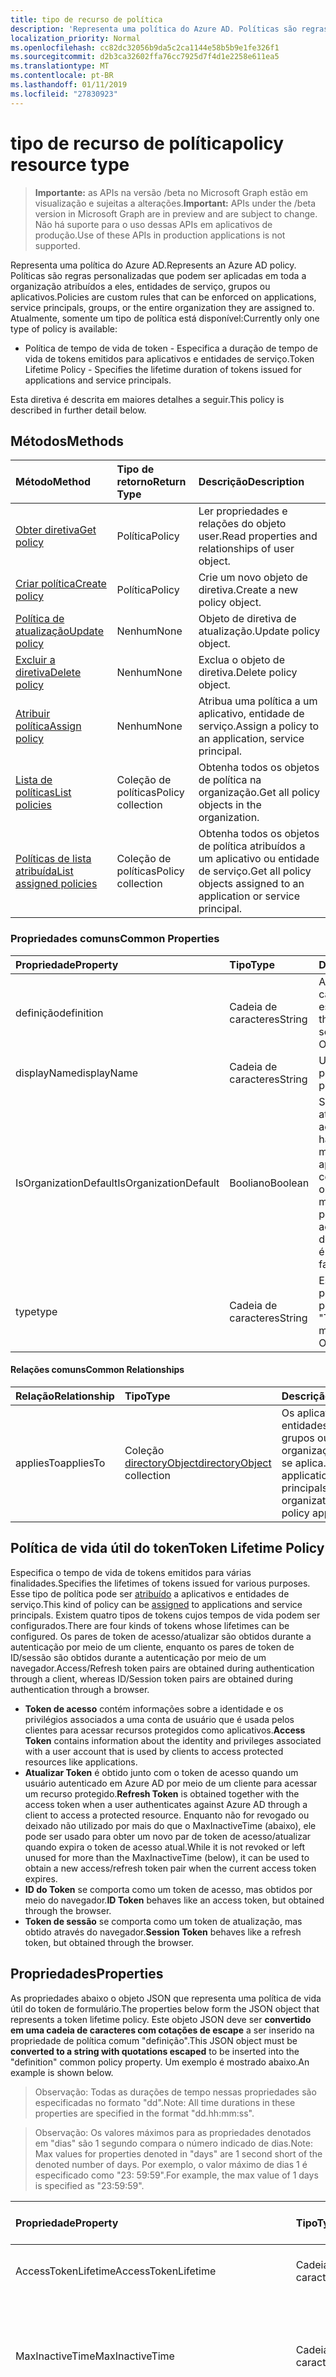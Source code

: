 ```yaml
---
title: tipo de recurso de política
description: 'Representa uma política do Azure AD. Políticas são regras personalizadas que podem ser aplicadas em toda a organização atribuídos a eles, entidades de serviço, grupos ou aplicativos. Atualmente, somente um tipo de política está disponível:'
localization_priority: Normal
ms.openlocfilehash: cc82dc32056b9da5c2ca1144e58b5b9e1fe326f1
ms.sourcegitcommit: d2b3ca32602ffa76cc7925d7f4d1e2258e611ea5
ms.translationtype: MT
ms.contentlocale: pt-BR
ms.lasthandoff: 01/11/2019
ms.locfileid: "27830923"
---
```

# <a name="policy-resource-type"></a><span data-ttu-id="f8017-105">tipo de recurso de política</span><span class="sxs-lookup"><span data-stu-id="f8017-105">policy resource type</span></span>

> <span data-ttu-id="f8017-106">**Importante:** as APIs na versão /beta no Microsoft Graph estão em visualização e sujeitas a alterações.</span><span class="sxs-lookup"><span data-stu-id="f8017-106">**Important:** APIs under the /beta version in Microsoft Graph are in preview and are subject to change.</span></span> <span data-ttu-id="f8017-107">Não há suporte para o uso dessas APIs em aplicativos de produção.</span><span class="sxs-lookup"><span data-stu-id="f8017-107">Use of these APIs in production applications is not supported.</span></span>

<span data-ttu-id="f8017-108">Representa uma política do Azure AD.</span><span class="sxs-lookup"><span data-stu-id="f8017-108">Represents an Azure AD policy.</span></span> <span data-ttu-id="f8017-109">Políticas são regras personalizadas que podem ser aplicadas em toda a organização atribuídos a eles, entidades de serviço, grupos ou aplicativos.</span><span class="sxs-lookup"><span data-stu-id="f8017-109">Policies are custom rules that can be enforced on applications, service principals, groups, or the entire organization they are assigned to.</span></span> <span data-ttu-id="f8017-110">Atualmente, somente um tipo de política está disponível:</span><span class="sxs-lookup"><span data-stu-id="f8017-110">Currently only one type of policy is available:</span></span>

- <span data-ttu-id="f8017-111">Política de tempo de vida de token - Especifica a duração de tempo de vida de tokens emitidos para aplicativos e entidades de serviço.</span><span class="sxs-lookup"><span data-stu-id="f8017-111">Token Lifetime Policy - Specifies the lifetime duration of tokens issued for applications and service principals.</span></span>

<span data-ttu-id="f8017-112">Esta diretiva é descrita em maiores detalhes a seguir.</span><span class="sxs-lookup"><span data-stu-id="f8017-112">This policy is described in further detail below.</span></span>

## <a name="methods"></a><span data-ttu-id="f8017-113">Métodos</span><span class="sxs-lookup"><span data-stu-id="f8017-113">Methods</span></span>
| <span data-ttu-id="f8017-114">Método</span><span class="sxs-lookup"><span data-stu-id="f8017-114">Method</span></span>       | <span data-ttu-id="f8017-115">Tipo de retorno</span><span class="sxs-lookup"><span data-stu-id="f8017-115">Return Type</span></span>  |<span data-ttu-id="f8017-116">Descrição</span><span class="sxs-lookup"><span data-stu-id="f8017-116">Description</span></span>|
|:---------------|:--------|:----------|
| [<span data-ttu-id="f8017-117">Obter diretiva</span><span class="sxs-lookup"><span data-stu-id="f8017-117">Get policy</span></span>](../api/policy-get.md) |<span data-ttu-id="f8017-118">Política</span><span class="sxs-lookup"><span data-stu-id="f8017-118">Policy</span></span>|<span data-ttu-id="f8017-119">Ler propriedades e relações do objeto user.</span><span class="sxs-lookup"><span data-stu-id="f8017-119">Read properties and relationships of user object.</span></span>|
|[<span data-ttu-id="f8017-120">Criar política</span><span class="sxs-lookup"><span data-stu-id="f8017-120">Create policy</span></span>](../api/policy-post.md)|<span data-ttu-id="f8017-121">Política</span><span class="sxs-lookup"><span data-stu-id="f8017-121">Policy</span></span>|<span data-ttu-id="f8017-122">Crie um novo objeto de diretiva.</span><span class="sxs-lookup"><span data-stu-id="f8017-122">Create a new policy object.</span></span>|
|[<span data-ttu-id="f8017-123">Política de atualização</span><span class="sxs-lookup"><span data-stu-id="f8017-123">Update policy</span></span>](../api/policy-update.md)|<span data-ttu-id="f8017-124">Nenhum</span><span class="sxs-lookup"><span data-stu-id="f8017-124">None</span></span>|<span data-ttu-id="f8017-125">Objeto de diretiva de atualização.</span><span class="sxs-lookup"><span data-stu-id="f8017-125">Update policy object.</span></span>|
|[<span data-ttu-id="f8017-126">Excluir a diretiva</span><span class="sxs-lookup"><span data-stu-id="f8017-126">Delete policy</span></span>](../api/policy-delete.md)|<span data-ttu-id="f8017-127">Nenhum</span><span class="sxs-lookup"><span data-stu-id="f8017-127">None</span></span>|<span data-ttu-id="f8017-128">Exclua o objeto de diretiva.</span><span class="sxs-lookup"><span data-stu-id="f8017-128">Delete policy object.</span></span>|
|[<span data-ttu-id="f8017-129">Atribuir política</span><span class="sxs-lookup"><span data-stu-id="f8017-129">Assign policy</span></span>](../api/policy-assign.md)|<span data-ttu-id="f8017-130">Nenhum</span><span class="sxs-lookup"><span data-stu-id="f8017-130">None</span></span>|<span data-ttu-id="f8017-131">Atribua uma política a um aplicativo, entidade de serviço.</span><span class="sxs-lookup"><span data-stu-id="f8017-131">Assign a policy to an application, service principal.</span></span>|
|[<span data-ttu-id="f8017-132">Lista de políticas</span><span class="sxs-lookup"><span data-stu-id="f8017-132">List policies</span></span>](../api/policy-list.md)|<span data-ttu-id="f8017-133">Coleção de políticas</span><span class="sxs-lookup"><span data-stu-id="f8017-133">Policy collection</span></span>|<span data-ttu-id="f8017-134">Obtenha todos os objetos de política na organização.</span><span class="sxs-lookup"><span data-stu-id="f8017-134">Get all policy objects in the organization.</span></span>|
|[<span data-ttu-id="f8017-135">Políticas de lista atribuída</span><span class="sxs-lookup"><span data-stu-id="f8017-135">List assigned policies</span></span>](../api/policy-list-assigned.md)|<span data-ttu-id="f8017-136">Coleção de políticas</span><span class="sxs-lookup"><span data-stu-id="f8017-136">Policy collection</span></span>|<span data-ttu-id="f8017-137">Obtenha todos os objetos de política atribuídos a um aplicativo ou entidade de serviço.</span><span class="sxs-lookup"><span data-stu-id="f8017-137">Get all policy objects assigned to an application or service principal.</span></span>|

### <a name="common-properties"></a><span data-ttu-id="f8017-138">Propriedades comuns</span><span class="sxs-lookup"><span data-stu-id="f8017-138">Common Properties</span></span>
| <span data-ttu-id="f8017-139">Propriedade</span><span class="sxs-lookup"><span data-stu-id="f8017-139">Property</span></span>     | <span data-ttu-id="f8017-140">Tipo</span><span class="sxs-lookup"><span data-stu-id="f8017-140">Type</span></span>   |<span data-ttu-id="f8017-141">Descrição</span><span class="sxs-lookup"><span data-stu-id="f8017-141">Description</span></span>|
|:---------------|:--------|:----------|
|<span data-ttu-id="f8017-142">definição</span><span class="sxs-lookup"><span data-stu-id="f8017-142">definition</span></span>|<span data-ttu-id="f8017-143">Cadeia de caracteres</span><span class="sxs-lookup"><span data-stu-id="f8017-143">String</span></span>|<span data-ttu-id="f8017-144">A versão de cadeia de caracteres da diretiva específica.</span><span class="sxs-lookup"><span data-stu-id="f8017-144">The string version of the specific policy.</span></span> <span data-ttu-id="f8017-145">Veja a seguir.</span><span class="sxs-lookup"><span data-stu-id="f8017-145">See below.</span></span> <span data-ttu-id="f8017-146">Obrigatório.</span><span class="sxs-lookup"><span data-stu-id="f8017-146">Required.</span></span>|
|<span data-ttu-id="f8017-147">displayName</span><span class="sxs-lookup"><span data-stu-id="f8017-147">displayName</span></span>|<span data-ttu-id="f8017-148">Cadeia de caracteres</span><span class="sxs-lookup"><span data-stu-id="f8017-148">String</span></span>|<span data-ttu-id="f8017-149">Um nome personalizado para a política.</span><span class="sxs-lookup"><span data-stu-id="f8017-149">A custom name for the policy.</span></span> <span data-ttu-id="f8017-150">Obrigatório.</span><span class="sxs-lookup"><span data-stu-id="f8017-150">Required.</span></span>|
|<span data-ttu-id="f8017-151">IsOrganizationDefault</span><span class="sxs-lookup"><span data-stu-id="f8017-151">IsOrganizationDefault</span></span>|<span data-ttu-id="f8017-152">Booliano</span><span class="sxs-lookup"><span data-stu-id="f8017-152">Boolean</span></span>|<span data-ttu-id="f8017-153">Se definido como verdadeiro, ativa essa diretiva.</span><span class="sxs-lookup"><span data-stu-id="f8017-153">If set to true, activates this policy.</span></span> <span data-ttu-id="f8017-154">Pode haver várias políticas para o mesmo tipo de política, mas apenas um pode ser ativado como o padrão da organização.</span><span class="sxs-lookup"><span data-stu-id="f8017-154">There can be many policies for the same policy type, but only one can be activated as the organization default.</span></span> <span data-ttu-id="f8017-155">Opcional, valor padrão é false.</span><span class="sxs-lookup"><span data-stu-id="f8017-155">Optional, default value is false.</span></span>|
|<span data-ttu-id="f8017-156">type</span><span class="sxs-lookup"><span data-stu-id="f8017-156">type</span></span>|<span data-ttu-id="f8017-157">Cadeia de caracteres</span><span class="sxs-lookup"><span data-stu-id="f8017-157">String</span></span>|<span data-ttu-id="f8017-158">Especifica o tipo de política.</span><span class="sxs-lookup"><span data-stu-id="f8017-158">Specifies the type of policy.</span></span> <span data-ttu-id="f8017-159">No momento deve ser "TokenLifetimePolicy".</span><span class="sxs-lookup"><span data-stu-id="f8017-159">Currently must be "TokenLifetimePolicy".</span></span> <span data-ttu-id="f8017-160">Obrigatório.</span><span class="sxs-lookup"><span data-stu-id="f8017-160">Required.</span></span>|

#### <a name="common-relationships"></a><span data-ttu-id="f8017-161">Relações comuns</span><span class="sxs-lookup"><span data-stu-id="f8017-161">Common Relationships</span></span>
|<span data-ttu-id="f8017-162">Relação</span><span class="sxs-lookup"><span data-stu-id="f8017-162">Relationship</span></span>|<span data-ttu-id="f8017-163">Tipo</span><span class="sxs-lookup"><span data-stu-id="f8017-163">Type</span></span>|<span data-ttu-id="f8017-164">Descrição</span><span class="sxs-lookup"><span data-stu-id="f8017-164">Description</span></span>|
|:-------------|:-----------|:-----------|
|<span data-ttu-id="f8017-165">appliesTo</span><span class="sxs-lookup"><span data-stu-id="f8017-165">appliesTo</span></span>|<span data-ttu-id="f8017-166">Coleção [directoryObject](../resources/directoryobject.md)</span><span class="sxs-lookup"><span data-stu-id="f8017-166">[directoryObject](../resources/directoryobject.md) collection</span></span>|<span data-ttu-id="f8017-167">Os aplicativos, entidades de serviço, grupos ou organização a política se aplica.</span><span class="sxs-lookup"><span data-stu-id="f8017-167">The applications, service principals, groups, or organization the policy applies to.</span></span>|

## <a name="token-lifetime-policy"></a><span data-ttu-id="f8017-168">Política de vida útil do token</span><span class="sxs-lookup"><span data-stu-id="f8017-168">Token Lifetime Policy</span></span>
<span data-ttu-id="f8017-169">Especifica o tempo de vida de tokens emitidos para várias finalidades.</span><span class="sxs-lookup"><span data-stu-id="f8017-169">Specifies the lifetimes of tokens issued for various purposes.</span></span> <span data-ttu-id="f8017-170">Esse tipo de política pode ser [atribuído](../api/policy-assign.md) a aplicativos e entidades de serviço.</span><span class="sxs-lookup"><span data-stu-id="f8017-170">This kind of policy can be [assigned](../api/policy-assign.md) to applications and service principals.</span></span> <span data-ttu-id="f8017-171">Existem quatro tipos de tokens cujos tempos de vida podem ser configurados.</span><span class="sxs-lookup"><span data-stu-id="f8017-171">There are four kinds of tokens whose lifetimes can be configured.</span></span> <span data-ttu-id="f8017-172">Os pares de token de acesso/atualizar são obtidos durante a autenticação por meio de um cliente, enquanto os pares de token de ID/sessão são obtidos durante a autenticação por meio de um navegador.</span><span class="sxs-lookup"><span data-stu-id="f8017-172">Access/Refresh token pairs are obtained during authentication through a client, whereas ID/Session token pairs are obtained during authentication through a browser.</span></span>

- <span data-ttu-id="f8017-173">**Token de acesso** contém informações sobre a identidade e os privilégios associados a uma conta de usuário que é usada pelos clientes para acessar recursos protegidos como aplicativos.</span><span class="sxs-lookup"><span data-stu-id="f8017-173">**Access Token** contains information about the identity and privileges associated with a user account that is used by clients to access protected resources like applications.</span></span>
- <span data-ttu-id="f8017-174">**Atualizar Token** é obtido junto com o token de acesso quando um usuário autenticado em Azure AD por meio de um cliente para acessar um recurso protegido.</span><span class="sxs-lookup"><span data-stu-id="f8017-174">**Refresh Token** is obtained together with the access token when a user authenticates against Azure AD through a client to access a protected resource.</span></span> <span data-ttu-id="f8017-175">Enquanto não for revogado ou deixado não utilizado por mais do que o MaxInactiveTime (abaixo), ele pode ser usado para obter um novo par de token de acesso/atualizar quando expira o token de acesso atual.</span><span class="sxs-lookup"><span data-stu-id="f8017-175">While it is not revoked or left unused for more than the MaxInactiveTime (below), it can be used to obtain a new access/refresh token pair when the current access token expires.</span></span>
- <span data-ttu-id="f8017-176">**ID do Token** se comporta como um token de acesso, mas obtidos por meio do navegador.</span><span class="sxs-lookup"><span data-stu-id="f8017-176">**ID Token** behaves like an access token, but obtained through the browser.</span></span>
- <span data-ttu-id="f8017-177">**Token de sessão** se comporta como um token de atualização, mas obtido através do navegador.</span><span class="sxs-lookup"><span data-stu-id="f8017-177">**Session Token** behaves like a refresh token, but obtained through the browser.</span></span>

## <a name="properties"></a><span data-ttu-id="f8017-178">Propriedades</span><span class="sxs-lookup"><span data-stu-id="f8017-178">Properties</span></span>
<span data-ttu-id="f8017-179">As propriedades abaixo o objeto JSON que representa uma política de vida útil do token de formulário.</span><span class="sxs-lookup"><span data-stu-id="f8017-179">The properties below form the JSON object that represents a token lifetime policy.</span></span> <span data-ttu-id="f8017-180">Este objeto JSON deve ser **convertido em uma cadeia de caracteres com cotações de escape** a ser inserido na propriedade de política comum "definição".</span><span class="sxs-lookup"><span data-stu-id="f8017-180">This JSON object must be **converted to a string with quotations escaped** to be inserted into the "definition" common policy property.</span></span> <span data-ttu-id="f8017-181">Um exemplo é mostrado abaixo.</span><span class="sxs-lookup"><span data-stu-id="f8017-181">An example is shown below.</span></span>

><span data-ttu-id="f8017-182">Observação: Todas as durações de tempo nessas propriedades são especificadas no formato "dd".</span><span class="sxs-lookup"><span data-stu-id="f8017-182">Note: All time durations in these properties are specified in the format "dd.hh:mm:ss".</span></span>

><span data-ttu-id="f8017-183">Observação: Os valores máximos para as propriedades denotados em "dias" são 1 segundo compara o número indicado de dias.</span><span class="sxs-lookup"><span data-stu-id="f8017-183">Note: Max values for properties denoted in "days" are 1 second short of the denoted number of days.</span></span> <span data-ttu-id="f8017-184">Por exemplo, o valor máximo de dias 1 é especificado como "23: 59:59".</span><span class="sxs-lookup"><span data-stu-id="f8017-184">For example, the max value of 1 days is specified as "23:59:59".</span></span>

| <span data-ttu-id="f8017-185">Propriedade</span><span class="sxs-lookup"><span data-stu-id="f8017-185">Property</span></span>     | <span data-ttu-id="f8017-186">Tipo</span><span class="sxs-lookup"><span data-stu-id="f8017-186">Type</span></span>   |<span data-ttu-id="f8017-187">Descrição</span><span class="sxs-lookup"><span data-stu-id="f8017-187">Description</span></span>| <span data-ttu-id="f8017-188">Valor min</span><span class="sxs-lookup"><span data-stu-id="f8017-188">Min Value</span></span> | <span data-ttu-id="f8017-189">Valor max</span><span class="sxs-lookup"><span data-stu-id="f8017-189">Max Value</span></span> | <span data-ttu-id="f8017-190">Valor padrão</span><span class="sxs-lookup"><span data-stu-id="f8017-190">Default Value</span></span>|
|:---------------|:--------|:----------|:--------|:--------|:----|
|<span data-ttu-id="f8017-191">AccessTokenLifetime</span><span class="sxs-lookup"><span data-stu-id="f8017-191">AccessTokenLifetime</span></span>|<span data-ttu-id="f8017-192">Cadeia de caracteres</span><span class="sxs-lookup"><span data-stu-id="f8017-192">String</span></span>|<span data-ttu-id="f8017-193">Controla quanto tempo **acesso e tokens de ID** são considerados válidos.</span><span class="sxs-lookup"><span data-stu-id="f8017-193">Controls how long **both access and ID tokens** are considered valid.</span></span>|<span data-ttu-id="f8017-194">10 minutos</span><span class="sxs-lookup"><span data-stu-id="f8017-194">10 minutes</span></span>|<span data-ttu-id="f8017-195">1 dia</span><span class="sxs-lookup"><span data-stu-id="f8017-195">1 day</span></span>|<span data-ttu-id="f8017-196">1 hora</span><span class="sxs-lookup"><span data-stu-id="f8017-196">1 hour</span></span>|
|<span data-ttu-id="f8017-197">MaxInactiveTime</span><span class="sxs-lookup"><span data-stu-id="f8017-197">MaxInactiveTime</span></span>|<span data-ttu-id="f8017-198">Cadeia de caracteres</span><span class="sxs-lookup"><span data-stu-id="f8017-198">String</span></span>|<span data-ttu-id="f8017-199">Controla como antigo um token de atualização pode ser antes de um cliente não pode usá-lo para recuperar um novo par de token de acesso/atualizar para acessar um recurso.</span><span class="sxs-lookup"><span data-stu-id="f8017-199">Controls how old a refresh token can be before a client can no longer use it to retrieve a new access/refresh token pair to access a resource.</span></span>|<span data-ttu-id="f8017-200">10 minutos</span><span class="sxs-lookup"><span data-stu-id="f8017-200">10 minutes</span></span>|<span data-ttu-id="f8017-201">90 dias</span><span class="sxs-lookup"><span data-stu-id="f8017-201">90 days</span></span>|<span data-ttu-id="f8017-202">14 dias</span><span class="sxs-lookup"><span data-stu-id="f8017-202">14 days</span></span>|
|<span data-ttu-id="f8017-203">MaxAgeSingleFactor</span><span class="sxs-lookup"><span data-stu-id="f8017-203">MaxAgeSingleFactor</span></span>|<span data-ttu-id="f8017-204">Cadeia de caracteres</span><span class="sxs-lookup"><span data-stu-id="f8017-204">String</span></span>|<span data-ttu-id="f8017-205">Controles quanto tempo um usuário pode continuar usando tokens de atualização para obter acesso/atualizar novo pares de tokens após a última vez em que eles autenticados com êxito com apenas um fator único.</span><span class="sxs-lookup"><span data-stu-id="f8017-205">Controls how long a user can continue to use refresh tokens to get new access/refresh token pairs after the last time they authenticated successfully with only a single factor.</span></span> <span data-ttu-id="f8017-206">Porque o fator único é considerado menos seguro que a autenticação multifator, recomenda-se essa diretiva estiver definida como um valor igual ou menor que o MultiFactorRefreshTokenMaxAge.</span><span class="sxs-lookup"><span data-stu-id="f8017-206">Because single-factor is considered less secure than multi-factor authentication, it is recommended that this policy is set to an equal or lesser value than the MultiFactorRefreshTokenMaxAge.</span></span>|<span data-ttu-id="f8017-207">10 minutos</span><span class="sxs-lookup"><span data-stu-id="f8017-207">10 minutes</span></span>|<span data-ttu-id="f8017-208">até revogado</span><span class="sxs-lookup"><span data-stu-id="f8017-208">until-revoked</span></span>|<span data-ttu-id="f8017-209">365 dias ou até revogado</span><span class="sxs-lookup"><span data-stu-id="f8017-209">365 days or until-revoked</span></span>|
|<span data-ttu-id="f8017-210">MaxAgeMultiFactor</span><span class="sxs-lookup"><span data-stu-id="f8017-210">MaxAgeMultiFactor</span></span>|<span data-ttu-id="f8017-211">Cadeia de caracteres</span><span class="sxs-lookup"><span data-stu-id="f8017-211">String</span></span>|<span data-ttu-id="f8017-212">Controles quanto tempo um usuário pode continuar usando tokens de atualização para obter acesso/atualizar novo pares de tokens após a última vez em que eles autenticados com êxito com vários fatores.</span><span class="sxs-lookup"><span data-stu-id="f8017-212">Controls how long a user can continue to use refresh tokens to get new access/refresh token pairs after the last time they authenticated successfully with multi factors.</span></span>|<span data-ttu-id="f8017-213">10 minutos</span><span class="sxs-lookup"><span data-stu-id="f8017-213">10 minutes</span></span>|<span data-ttu-id="f8017-214">até revogado</span><span class="sxs-lookup"><span data-stu-id="f8017-214">until-revoked</span></span>|<span data-ttu-id="f8017-215">365 dias ou até revogado</span><span class="sxs-lookup"><span data-stu-id="f8017-215">365 days or until-revoked</span></span>|
|<span data-ttu-id="f8017-216">MaxAgeSessionSingleFactor</span><span class="sxs-lookup"><span data-stu-id="f8017-216">MaxAgeSessionSingleFactor</span></span>|<span data-ttu-id="f8017-217">Cadeia de caracteres</span><span class="sxs-lookup"><span data-stu-id="f8017-217">String</span></span>|<span data-ttu-id="f8017-218">Controles quanto tempo um usuário pode continuar usando tokens de sessão para obter tokens do novos ID/sessão após a última vez em que eles autenticado com sucesso com apenas um fator único.</span><span class="sxs-lookup"><span data-stu-id="f8017-218">Controls how long a user can continue to use session tokens to get new ID/session tokens after the last time they authenticated successfully with only a single factor.</span></span> <span data-ttu-id="f8017-219">Como o fator único é considerado menos seguro que a autenticação multifator, é recomendável que essa diretiva estiver definida como um valor igual ou menor que o MultiFactorSessionTokenMaxAge</span><span class="sxs-lookup"><span data-stu-id="f8017-219">Because single-factor is considered less secure than multi-factor authentication, it is recommended that this policy is set to an equal or lesser value than the MultiFactorSessionTokenMaxAge</span></span>|<span data-ttu-id="f8017-220">10 minutos</span><span class="sxs-lookup"><span data-stu-id="f8017-220">10 minutes</span></span>|<span data-ttu-id="f8017-221">até revogado</span><span class="sxs-lookup"><span data-stu-id="f8017-221">until-revoked</span></span>|<span data-ttu-id="f8017-222">365 ou até revogado</span><span class="sxs-lookup"><span data-stu-id="f8017-222">365 or until-revoked</span></span>|
|<span data-ttu-id="f8017-223">MaxAgeSessionMultiFactor</span><span class="sxs-lookup"><span data-stu-id="f8017-223">MaxAgeSessionMultiFactor</span></span>|<span data-ttu-id="f8017-224">Cadeia de caracteres</span><span class="sxs-lookup"><span data-stu-id="f8017-224">String</span></span>|<span data-ttu-id="f8017-225">Controles quanto tempo um usuário pode continuar usando tokens de sessão para obter tokens do novos ID/sessão após a última vez em que eles autenticado com sucesso com vários fatores.</span><span class="sxs-lookup"><span data-stu-id="f8017-225">Controls how long a user can continue to use session tokens to get new ID/session tokens after the last time they authenticated successfully with multi factors.</span></span>|<span data-ttu-id="f8017-226">10 minutos</span><span class="sxs-lookup"><span data-stu-id="f8017-226">10 minutes</span></span>|<span data-ttu-id="f8017-227">até revogado</span><span class="sxs-lookup"><span data-stu-id="f8017-227">until-revoked</span></span>|<span data-ttu-id="f8017-228">365 ou até revogado</span><span class="sxs-lookup"><span data-stu-id="f8017-228">365 or until-revoked</span></span>|
|<span data-ttu-id="f8017-229">Version</span><span class="sxs-lookup"><span data-stu-id="f8017-229">Version</span></span>|<span data-ttu-id="f8017-230">Inteiro</span><span class="sxs-lookup"><span data-stu-id="f8017-230">Integer</span></span>|<span data-ttu-id="f8017-231">Defina o valor de 1.</span><span class="sxs-lookup"><span data-stu-id="f8017-231">Set value of 1.</span></span> <span data-ttu-id="f8017-232">Obrigatório.</span><span class="sxs-lookup"><span data-stu-id="f8017-232">Required.</span></span>|<span data-ttu-id="f8017-233">Nenhum</span><span class="sxs-lookup"><span data-stu-id="f8017-233">None</span></span>|<span data-ttu-id="f8017-234">Nenhum</span><span class="sxs-lookup"><span data-stu-id="f8017-234">None</span></span>|<span data-ttu-id="f8017-235">Nenhum</span><span class="sxs-lookup"><span data-stu-id="f8017-235">None</span></span>|

## <a name="json-representation"></a><span data-ttu-id="f8017-236">Representação JSON</span><span class="sxs-lookup"><span data-stu-id="f8017-236">JSON representation</span></span>
<span data-ttu-id="f8017-237">Veja a seguir uma representação JSON do recurso.</span><span class="sxs-lookup"><span data-stu-id="f8017-237">Here is a JSON representation of the resource.</span></span>

```json
{
  "definition":["{\"TokenLifetimePolicy\":{\"Version\":1,\"AccessTokenLifetime\":\"8:00:00\",\"MaxInactiveTime\":\"20:00:00\",}}"],
  "displayName":"Test Policy",
  "isOrganizationDefault":false,
  "type":"TokenLifetimePolicy",
}
```

